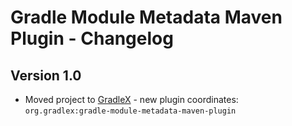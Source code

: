 # Gradle Module Metadata Maven Plugin - Changelog

## Version 1.0
* Moved project to [GradleX](https://gradlex.org) - new plugin coordinates: `org.gradlex:gradle-module-metadata-maven-plugin`
